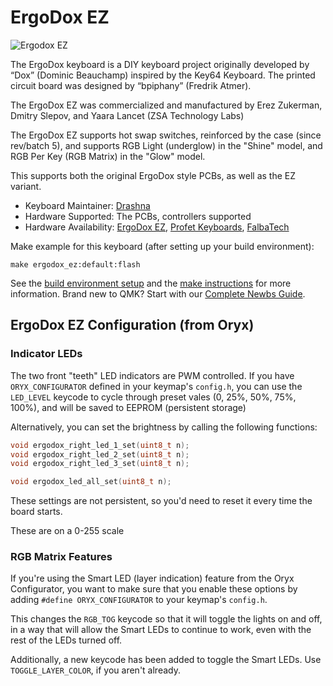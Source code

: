 # ErgoDox EZ

![Ergodox EZ](https://www.ergodox.io/img/ErgoDox-original-min.png)

The ErgoDox keyboard is a DIY keyboard project originally developed by “Dox” (Dominic Beauchamp) inspired by the Key64 Keyboard.
The printed circuit board was designed by “bpiphany” (Fredrik Atmer).

The ErgoDox EZ was commercialized and manufactured by Erez Zukerman, Dmitry Slepov, and Yaara Lancet (ZSA Technology Labs)

The ErgoDox EZ supports hot swap switches, reinforced by the case (since rev/batch 5), and supports RGB Light (underglow) in the "Shine" model, and RGB Per Key (RGB Matrix) in the "Glow" model. 

This supports both the original ErgoDox style PCBs, as well as the EZ variant. 

* Keyboard Maintainer: [Drashna](https://github.com/drashna)
* Hardware Supported: The PCBs, controllers supported
* Hardware Availability: [ErgoDox EZ](https://ergodox-ez.com/), [Profet Keyboards](http://shop.profetkeyboards.com/product/ergodox-pcbs), [FalbaTech](https://falba.tech/customize-your-keyboard/customize-your-ergodox/)

Make example for this keyboard (after setting up your build environment):

    make ergodox_ez:default:flash

See the [build environment setup](https://docs.qmk.fm/#/getting_started_build_tools) and the [make instructions](https://docs.qmk.fm/#/getting_started_make_guide) for more information. Brand new to QMK? Start with our [Complete Newbs Guide](https://docs.qmk.fm/#/newbs).



## ErgoDox EZ Configuration (from Oryx)

### Indicator LEDs

The two front "teeth" LED indicators are PWM controlled.   If you have `ORYX_CONFIGURATOR` defined in your keymap's `config.h`, you can use the `LED_LEVEL` keycode to cycle through preset vales (0, 25%, 50%, 75%, 100%), and will be saved to EEPROM (persistent storage)

Alternatively, you can set the brightness by calling the following functions: 

```c
void ergodox_right_led_1_set(uint8_t n);
void ergodox_right_led_2_set(uint8_t n);
void ergodox_right_led_3_set(uint8_t n);

void ergodox_led_all_set(uint8_t n);
```

These settings are not persistent, so you'd need to reset it every time the board starts. 

These are on a 0-255 scale 

### RGB Matrix Features

If you're using the Smart LED (layer indication) feature from the Oryx Configurator, you want to make sure that you enable these options by adding `#define ORYX_CONFIGURATOR` to your keymap's `config.h`. 

This changes the `RGB_TOG` keycode so that it will toggle the lights on and off, in a way that will allow the Smart LEDs to continue to work, even with the rest of the LEDs turned off. 

Additionally, a new keycode has been added to toggle the Smart LEDs.  Use `TOGGLE_LAYER_COLOR`, if you aren't already.  
